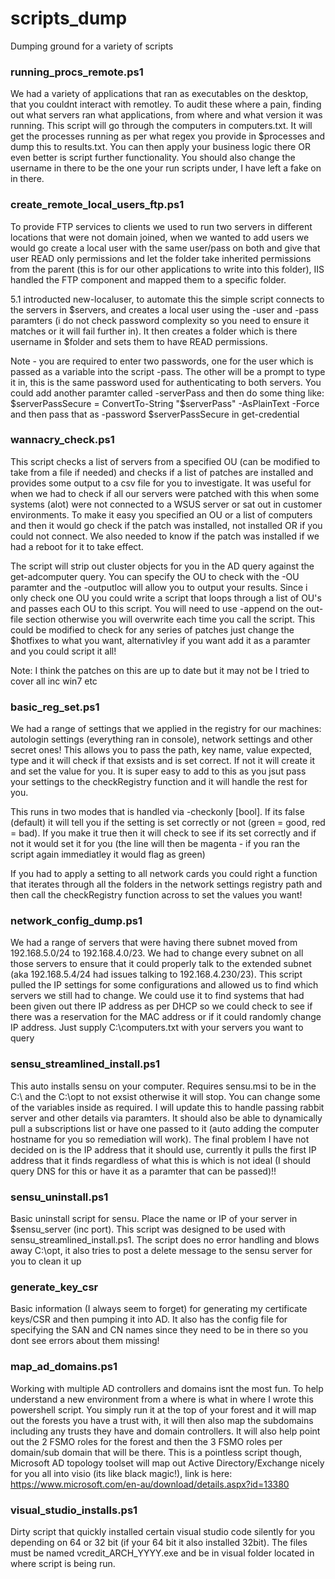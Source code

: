 # scripts_dump
Dumping ground for a variety of scripts

### running_procs_remote.ps1
We had a variety of applications that ran as executables on the desktop, that you couldnt interact with remotley. To audit these where a pain, finding out what servers ran what applications, from where and what version it was running. This script will go through the computers in computers.txt. It will get the processes running as per what regex you provide in $processes and dump this to results.txt. You can then apply your business logic there OR even better is script further functionality. You should also change the username in there to be the one your run scripts under, I have left a fake on in there.

### create_remote_local_users_ftp.ps1
To provide FTP services to clients we used to run two servers in different locations that were not domain joined, when we wanted to add users we would go create a local user with the same user/pass on both and give that user READ only permissions and let the folder take inherited permissions from the parent (this is for our other applications to write into this folder), IIS handled the FTP component and mapped them to a specific folder. 

5.1 introducted new-localuser, to automate this the simple script connects to the servers in $servers, and creates a local user using the -user and -pass paramters (i do not check password complexity so you need to ensure it matches or it will fail further in). It then creates a folder which is there username in $folder and sets them to have READ permissions.

Note - you are required to enter two passwords, one for the user which is passed as a variable into the script -pass. The other will be a prompt to type it in, this is the same password used for authenticating to both servers. You could add another paramter called -serverPass and then do some thing like: $serverPassSecure = ConvertTo-String "$serverPass" -AsPlainText -Force and then pass that as -password $serverPassSecure in get-credential

### wannacry_check.ps1
This script checks a list of servers from a specified OU (can be modified to take from a file if needed) and checks if a list of patches are installed and provides some output to a csv file for you to investigate. It was useful for when we had to check if all our servers were patched with this when some systems (alot) were not connected to a WSUS server or sat out in customer environments. To make it easy you specified an OU or a list of computers and then it would go check if the patch was installed, not installed OR if you could not connect. We also needed to know if the patch was installed if we had a reboot for it to take effect.

The script will strip out cluster objects for you in the AD query against the get-adcomputer query. You can specify the OU to check with the -OU paramter and the -outputloc will allow you to output your results. Since i only check one OU you could write a script that loops through a list of OU's and passes each OU to this script. You will need to use -append on the out-file section otherwise you will overwrite each time you call the script. This could be modified to check for any series of patches just change the $hotfixes to what you want, alternativley if you want add it as a paramter and you could script it all!

Note: I think the patches on this are up to date but it may not be I tried to cover all inc win7 etc

### basic_reg_set.ps1
We had a range of settings that we applied in the registry for our machines: autologin settings (everything ran in console), network settings and other secret ones! This allows you to pass the path, key name, value expected, type and it will check if that exsists and is set correct. If not it will create it and set the value for you. It is super easy to add to this as you jsut pass your settings to the checkRegistry function and it will handle the rest for you.

This runs in two modes that is handled via -checkonly [bool]. If its false (default) it will tell you if the setting is set correctly or not (green = good, red = bad). If you make it true then it will check to see if its set correctly and if not it would set it for you (the line will then be magenta - if you ran the script again immediatley it would flag as green)

If you had to apply a setting to all network cards you could right a function that iterates through all the folders in the network settings registry path and then call the checkRegistry function across to set the values you want!

### network_config_dump.ps1
We had a range of servers that were having there subnet moved from 192.168.5.0/24 to 192.168.4.0/23. We had to change every subnet on all those servers to ensure that it could properly talk to the extended subnet (aka 192.168.5.4/24 had issues talking to 192.168.4.230/23). This script pulled the IP settings for some configurations and allowed us to find which servers we still had to change. We could use it to find systems that had been given out there IP address as per DHCP so we could check to see if there was a reservation for the MAC address or if it could randomly change IP address. Just supply C:\computers.txt with your servers you want to query 

### sensu_streamlined_install.ps1
This auto installs sensu on your computer. Requires sensu.msi to be in the C:\ and the C:\opt to not exsist otherwise it will stop. You can change some of the variables inside as required. I will update this to handle passing rabbit server and other details via paramters. It should also be able to dynamically pull a subscriptions list or have one passed to it (auto adding the computer hostname for you so remediation will work). The final problem I have not decided on is the IP address that it should use, currently it pulls the first IP address that it finds regardless of what this is which is not ideal (I should query DNS for this or have it as a paramter that can be passed)!!

### sensu_uninstall.ps1
Basic uninstall script for sensu. Place the name or IP of your server in $sensu_server (inc port). This script was designed to be used with sensu_streamlined_install.ps1. The script does no error handling and blows away C:\opt, it also tries to post a delete message to the sensu server for you to clean it up

### generate_key_csr
Basic information (I always seem to forget) for generating my certificate keys/CSR and then pumping it into AD. It also has the config file for specifying the SAN and CN names since they need to be in there so you dont see errors about them missing!

### map_ad_domains.ps1
Working with multiple AD controllers and domains isnt the most fun. To help understand a new environment from a where is what in where I wrote this powershell script. You simply run it at the top of your forest and it will map out the forests you have a trust with, it will then also map the subdomains including any trusts they have and domain controllers. It will also help point out the 2 FSMO roles for the forest and then the 3 FSMO roles per domain/sub domain that will be there. This is a pointless script though, Microsoft AD topology toolset will map out Active Directory/Exchange nicely for you all into visio (its like black magic!), link is here: https://www.microsoft.com/en-au/download/details.aspx?id=13380

### visual_studio_installs.ps1
Dirty script that quickly installed certain visual studio code silently for you depending on 64 or 32 bit (if your 64 bit it also installed 32bit). The files must be named vcredit_ARCH_YYYY.exe and be in visual folder located in where script is being run.
